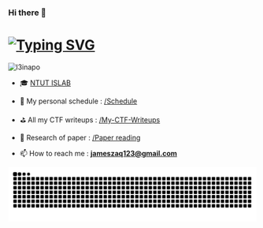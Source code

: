 ### Hi there 👋

# [![Typing SVG](https://readme-typing-svg.herokuapp.com?font=Fira+Code&size=21&pause=1000&color=4929F7&background=FFFFFF00&repeat=false&width=435&lines=%E2%9C%A8Welcome+to+l3obo's+GitHub+%E2%9C%A8)](https://git.io/typing-svg)

<p align="left"> <img src="https://komarev.com/ghpvc/?username=l3inapo&label=Profile%20views&color=0e75b6&style=flat" alt="l3inapo" /> </p>

- 🎓 [NTUT ISLAB](https://is1ab.com/)

- 🎯 My personal schedule : [/Schedule](https://github.com/l3inapo/Schedule)

- ⛳ All my CTF writeups : [/My-CTF-Writeups](https://github.com/l3inapo/All_my_writeup) 

- 📝 Research of paper : [/Paper reading](https://github.com/l3inapo/ML-paper-reading)

- 📫 How to reach me : **jameszaq123@gmail.com**

![snake gif](https://raw.githubusercontent.com/l3inapo/l3inapo/output/github-contribution-grid-snake.svg)
<!--
**l3inapo/l3inapo** is a ✨ _special_ ✨ repository because its `README.md` (this file) appears on your GitHub profile.

Here are some ideas to get you started:

- 🔭 I’m currently working on ...
- 🌱 I’m currently learning ...
- 👯 I’m looking to collaborate on ...
- 🤔 I’m looking for help with ...
- 💬 Ask me about ...
- 📫 How to reach me: ...
- 😄 Pronouns: ...
- ⚡ Fun fact: ...
-->
